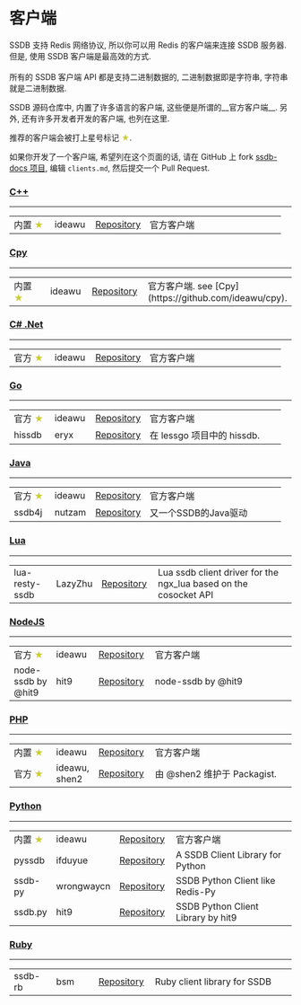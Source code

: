 # 客户端

<div class="alert alert-info">
	SSDB 支持 Redis 网络协议, 所以你可以用 Redis 的客户端来连接 SSDB 服务器. 但是, 使用 SSDB 客户端是最高效的方式.
	<br/><br/>
	所有的 SSDB 客户端 API 都是支持二进制数据的, 二进制数据即是字符串, 字符串就是二进制数据.
</div>

SSDB 源码仓库中, 内置了许多语言的客户端, 这些便是所谓的__官方客户端__. 另外, 还有许多开发者开发的客户端, 也列在这里.

推荐的客户端会被打上星号标记 <span style="color: #cc3;">★</span>.

如果你开发了一个客户端, 希望列在这个页面的话, 请在 GitHub 上 fork [ssdb-docs 项目](https://github.com/ideawu/ssdb-docs), 编辑 ```clients.md```, 然后提交一个 Pull Request.

### <a href="#cpp" name="cpp">C++</a>

---

<table width="100%">
	<tr>
		<td width="15%">内置 <span style="color: #cc3;">★</span></td>
		<td width="15%">ideawu</td>
		<td width="20%">
			<a href="https://github.com/ideawu/ssdb">Repository</a>
		</td>
		<td>
			官方客户端
		</td>
	</tr>
</table>

### <a href="#cpy" name="cpy">Cpy</a>

---

<table width="100%">
	<tr>
		<td width="15%">内置 <span style="color: #cc3;">★</span></td>
		<td width="15%">ideawu</td>
		<td width="20%">
			<a href="https://github.com/ideawu/ssdb">Repository</a>
		</td>
		<td>
			官方客户端. see [Cpy](https://github.com/ideawu/cpy).
		</td>
	</tr>
</table>

<h3><a href="#cs" name="cs">C# .Net</a></h3>

---

<table width="100%">
	<tr>
		<td width="15%">官方 <span style="color: #cc3;">★</span></td>
		<td width="15%">ideawu</td>
		<td width="20%">
			<a href="https://github.com/ssdb/dotnetssdb">Repository</a>
		</td>
		<td>
			官方客户端
		</td>
	</tr>
</table>

### <a href="#go" name="go">Go</a>

---

<table width="100%">
	<tr>
		<td width="15%">官方 <span style="color: #cc3;">★</span></td>
		<td width="15%">ideawu</td>
		<td width="20%">
			<a href="https://github.com/ssdb/gossdb">Repository</a>
		</td>
		<td>
			官方客户端
		</td>
	</tr>
	<tr>
		<td width="15%">hissdb</td>
		<td width="15%">eryx</td>
		<td width="20%">
			<a href="https://github.com/eryx/lessgo/tree/master/data/hissdb">Repository</a>
		</td>
		<td>
			在 lessgo 项目中的 hissdb.
		</td>
	</tr>
</table>

### <a href="#java" name="java">Java</a>

---

<table width="100%">
	<tr>
		<td width="15%">官方 <span style="color: #cc3;">★</span></td>
		<td width="15%">ideawu</td>
		<td width="20%">
			<a href="https://github.com/ssdb/javassdb">Repository</a>
		</td>
		<td>
			官方客户端
		</td>
	</tr>
	<tr>
		<td width="15%">ssdb4j</td>
		<td width="15%">nutzam</td>
		<td width="20%">
			<a href="https://github.com/nutzam/ssdb4j">Repository</a>
		</td>
		<td>
			又一个SSDB的Java驱动
		</td>
	</tr>
</table>

### <a href="#lua" name="lua">Lua</a>

---

<table width="100%">
	<tr>
		<td width="15%">lua-resty-ssdb</td>
		<td width="15%">LazyZhu</td>
		<td width="20%">
			<a href="https://github.com/LazyZhu/lua-resty-ssdb">Repository</a>
		</td>
		<td>
			Lua ssdb client driver for the ngx_lua based on the cosocket API
		</td>
	</tr>
</table>

### <a href="#nodejs" name="nodejs">NodeJS</a>

---

<table width="100%">
	<tr>
		<td width="15%">官方 <span style="color: #cc3;">★</span></td>
		<td width="15%">ideawu</td>
		<td width="20%">
			<a href="https://github.com/ssdb/nodessdb">Repository</a>
		</td>
		<td>
			官方客户端
		</td>
	</tr>
	<tr>
		<td width="15%">node-ssdb by @hit9</td>
		<td width="15%">hit9</td>
		<td width="20%">
			<a href="https://github.com/eleme/node-ssdb">Repository</a>
		</td>
		<td>
			node-ssdb by @hit9
		</td>
	</tr>
</table>

### <a href="#php" name="php">PHP</a>

---

<table width="100%">
	<tr>
		<td width="15%">内置 <span style="color: #cc3;">★</span></td>
		<td width="15%">ideawu</td>
		<td width="20%">
			<a href="https://github.com/ideawu/ssdb">Repository</a>
		</td>
		<td>
			官方客户端
		</td>
	</tr>
	<tr>
		<td width="15%">官方 <span style="color: #cc3;">★</span></td>
		<td width="15%">ideawu, shen2</td>
		<td width="20%">
			<a href="https://packagist.org/packages/ssdb/phpssdb">Repository</a>
		</td>
		<td>
			由 @shen2 维护于 Packagist.
		</td>
	</tr>
</table>

### <a href="#python" name="python">Python</a>

---

<table width="100%">
	<tr>
		<td width="15%">内置 <span style="color: #cc3;">★</span></td>
		<td width="15%">ideawu</td>
		<td width="20%">
			<a href="https://github.com/ideawu/ssdb">Repository</a>
		</td>
		<td>
			官方客户端
		</td>
	</tr>
	<tr>
		<td width="15%">pyssdb</td>
		<td width="15%">ifduyue</td>
		<td width="20%">
			<a href="https://github.com/ifduyue/pyssdb">Repository</a>
		</td>
		<td>
			A SSDB Client Library for Python
		</td>
	</tr>
	<tr>
		<td width="15%">ssdb-py</td>
		<td width="15%">wrongwaycn</td>
		<td width="20%">
			<a href="https://github.com/wrongwaycn/ssdb-py">Repository</a>
		</td>
		<td>
			SSDB Python Client like Redis-Py
		</td>
	</tr>
	<tr>
		<td width="15%">ssdb.py</td>
		<td width="15%">hit9</td>
		<td width="20%">
			<a href="https://github.com/hit9/ssdb.py">Repository</a>
		</td>
		<td>
			SSDB Python Client Library by hit9
		</td>
	</tr>
</table>

### <a href="#ruby" name="ruby">Ruby</a>

---

<table width="100%">
	<tr>
		<td width="15%">ssdb-rb</td>
		<td width="15%">bsm</td>
		<td width="20%">
			<a href="https://github.com/bsm/ssdb-rb">Repository</a>
		</td>
		<td>
			Ruby client library for SSDB
		</td>
	</tr>
</table>

